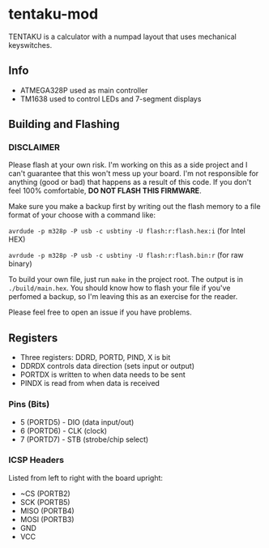 # tentaku-mod

TENTAKU is a calculator with a numpad layout that uses mechanical keyswitches.

## Info
- ATMEGA328P used as main controller
- TM1638 used to control LEDs and 7-segment displays

## Building and Flashing
### DISCLAIMER
Please flash at your own risk. I'm working on this as a side project and I can't guarantee that this won't mess up your board. I'm not responsible for anything (good or bad) that happens as a result of this code. If you don't feel 100% comfortable, **DO NOT FLASH THIS FIRMWARE**.


Make sure you make a backup first by writing out the flash memory to a file format of your choose with a command like:

`avrdude -p m328p -P usb -c usbtiny -U flash:r:flash.hex:i` (for Intel HEX)

`avrdude -p m328p -P usb -c usbtiny -U flash:r:flash.bin:r` (for raw binary)

To build your own file, just run `make` in the project root. The output is in `./build/main.hex`.
You should know how to flash your file if you've perfomed a backup, so I'm leaving this as an exercise for the reader.

Please feel free to open an issue if you have problems.

## Registers
- Three registers: DDRD, PORTD, PIND, X is bit
- DDRDX controls data direction (sets input or output)
- PORTDX is written to when data needs to be sent
- PINDX is read from when data is received

### Pins (Bits)
- 5 (PORTD5) - DIO (data input/out)
- 6 (PORTD6) - CLK (clock)
- 7 (PORTD7) - STB (strobe/chip select)

### ICSP Headers
Listed from left to right with the board upright:
- ~CS (PORTB2)
- SCK (PORTB5)
- MISO (PORTB4)
- MOSI (PORTB3)
- GND
- VCC
